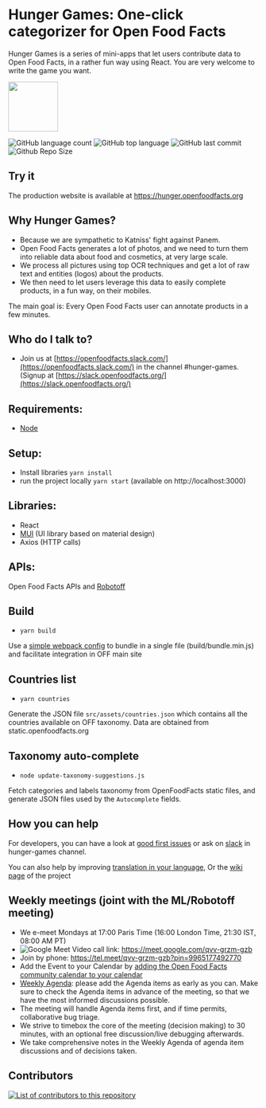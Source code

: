# Hunger Games: One-click categorizer for Open Food Facts

Hunger Games is a series of mini-apps that let users contribute data to Open Food Facts, in a rather fun way using React.
You are very welcome to write the game you want.

<picture>
  <source media="(prefers-color-scheme: dark)" srcset="https://static.openfoodfacts.org/images/logos/off-logo-horizontal-dark.png">
  <source media="(prefers-color-scheme: light)" srcset="https://static.openfoodfacts.org/images/logos/off-logo-horizontal-light.png">
  <img height="100" src="https://static.openfoodfacts.org/images/logos/off-logo-horizontal-light.png">
</picture>

![GitHub language count](https://img.shields.io/github/languages/count/openfoodfacts/hunger-games)
![GitHub top language](https://img.shields.io/github/languages/top/openfoodfacts/hunger-games)
![GitHub last commit](https://img.shields.io/github/last-commit/openfoodfacts/hunger-games)
![Github Repo Size](https://img.shields.io/github/repo-size/openfoodfacts/hunger-games)

## Try it

The production website is available at https://hunger.openfoodfacts.org

## Why Hunger Games?

- Because we are sympathetic to Katniss' fight against Panem.
- Open Food Facts generates a lot of photos, and we need to turn them into reliable data about food and cosmetics, at very large scale.
- We process all pictures using top OCR techniques and get a lot of raw text and entities (logos) about the products.
- We then need to let users leverage this data to easily complete products, in a fun way, on their mobiles.

The main goal is: Every Open Food Facts user can annotate products in a few minutes.

## Who do I talk to?

- Join us at [https://openfoodfacts.slack.com/](https://openfoodfacts.slack.com/) in the channel #hunger-games. (Signup at [https://slack.openfoodfacts.org/](https://slack.openfoodfacts.org/)

## Requirements:

- [Node](https://nodejs.org)

## Setup:

- Install libraries `yarn install`
- run the project locally `yarn start` (available on http://localhost:3000)

## Libraries:

- React
- [MUI](mui.com) (UI library based on material design)
- Axios (HTTP calls)

## APIs:

Open Food Facts APIs and [Robotoff](https://github.com/openfoodfacts/robotoff)

## Build

- `yarn build`

Use a [simple webpack config](https://github.com/facebook/create-react-app/issues/3365#issuecomment-376546407) to bundle in a single file (build/bundle.min.js) and facilitate integration in OFF main site

## Countries list

- `yarn countries`

Generate the JSON file `src/assets/countries.json` which contains all the countries available on OFF taxonomy. Data are obtained from static.openfoodfacts.org

## Taxonomy auto-complete

- `node update-taxonomy-suggestions.js`

Fetch categories and labels taxonomy from OpenFoodFacts static files, and generate JSON files used by the `Autocomplete` fields.

## How you can help

For developers, you can have a look at [good first issues](https://github.com/openfoodfacts/hunger-games/issues?q=is%3Aissue+is%3Aopen+sort%3Aupdated-desc+label%3A%22good+first+issue%22) or ask on [slack](https://slack.openfoodfacts.org/) in hunger-games channel.

You can also help by improving [translation in your language](https://translate.openfoodfacts.org/translate/openfoodfacts/1942/en-fr?filter=basic&value=0), Or the [wiki page](https://wiki.openfoodfacts.org/Hunger_Games) of the project

## Weekly meetings (joint with the ML/Robotoff meeting)
- We e-meet Mondays at 17:00 Paris Time (16:00 London Time, 21:30 IST, 08:00 AM PT)
- ![Google Meet](https://img.shields.io/badge/Google%20Meet-00897B?logo=google-meet&logoColor=white) Video call link: https://meet.google.com/qvv-grzm-gzb
- Join by phone: https://tel.meet/qvv-grzm-gzb?pin=9965177492770
- Add the Event to your Calendar by [adding the Open Food Facts community calendar to your calendar](https://wiki.openfoodfacts.org/Events)
- [Weekly Agenda](https://drive.google.com/open?id=1RUfmWHjtFVaBcvQ17YfXu6FW6oRFWg-2lncljG0giKI): please add the Agenda items as early as you can. Make sure to check the Agenda items in advance of the meeting, so that we have the most informed discussions possible. 
- The meeting will handle Agenda items first, and if time permits, collaborative bug triage.
- We strive to timebox the core of the meeting (decision making) to 30 minutes, with an optional free discussion/live debugging afterwards.
- We take comprehensive notes in the Weekly Agenda of agenda item discussions and of decisions taken.

## Contributors

<a href="https://github.com/openfoodfacts/hunger-games/graphs/contributors">
  <img alt="List of contributors to this repository" src="https://contrib.rocks/image?repo=openfoodfacts/hunger-games" />
</a>
